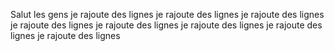 Salut les gens
je rajoute des lignes
je rajoute des lignes
je rajoute des lignes
je rajoute des lignes
je rajoute des lignes
je rajoute des lignes
je rajoute des lignes
je rajoute des lignes